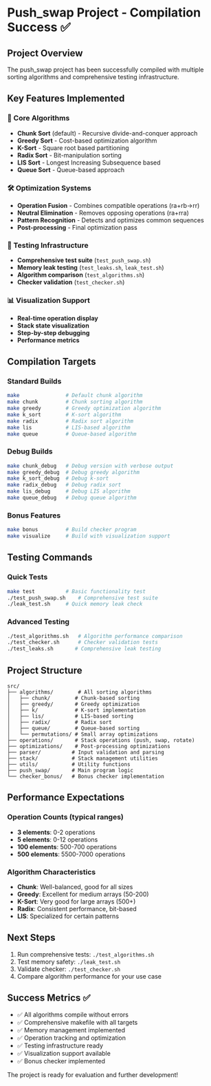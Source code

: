 # Push_swap Project - Compilation Success ✅

## Project Overview
The push_swap project has been successfully compiled with multiple sorting algorithms and comprehensive testing infrastructure.

## Key Features Implemented

### 🔧 Core Algorithms
- **Chunk Sort** (default) - Recursive divide-and-conquer approach
- **Greedy Sort** - Cost-based optimization algorithm  
- **K-Sort** - Square root based partitioning
- **Radix Sort** - Bit-manipulation sorting
- **LIS Sort** - Longest Increasing Subsequence based
- **Queue Sort** - Queue-based approach

### 🛠️ Optimization Systems
- **Operation Fusion** - Combines compatible operations (ra+rb→rr)
- **Neutral Elimination** - Removes opposing operations (ra+rra)
- **Pattern Recognition** - Detects and optimizes common sequences
- **Post-processing** - Final optimization pass

### 🧪 Testing Infrastructure
- **Comprehensive test suite** (`test_push_swap.sh`)
- **Memory leak testing** (`test_leaks.sh`, `leak_test.sh`)
- **Algorithm comparison** (`test_algorithms.sh`)
- **Checker validation** (`test_checker.sh`)

### 📊 Visualization Support
- **Real-time operation display**
- **Stack state visualization**
- **Step-by-step debugging**
- **Performance metrics**

## Compilation Targets

### Standard Builds
```bash
make               # Default chunk algorithm
make chunk         # Chunk sorting algorithm
make greedy        # Greedy optimization algorithm
make k_sort        # K-sort algorithm
make radix         # Radix sort algorithm
make lis           # LIS-based algorithm
make queue         # Queue-based algorithm
```

### Debug Builds
```bash
make chunk_debug   # Debug version with verbose output
make greedy_debug  # Debug greedy algorithm
make k_sort_debug  # Debug k-sort
make radix_debug   # Debug radix sort
make lis_debug     # Debug LIS algorithm
make queue_debug   # Debug queue algorithm
```

### Bonus Features
```bash
make bonus         # Build checker program
make visualize     # Build with visualization support
```

## Testing Commands

### Quick Tests
```bash
make test          # Basic functionality test
./test_push_swap.sh    # Comprehensive test suite
./leak_test.sh     # Quick memory leak check
```

### Advanced Testing
```bash
./test_algorithms.sh   # Algorithm performance comparison
./test_checker.sh      # Checker validation tests
./test_leaks.sh       # Comprehensive leak testing
```

## Project Structure
```
src/
├── algorithms/        # All sorting algorithms
│   ├── chunk/        # Chunk-based sorting
│   ├── greedy/       # Greedy optimization
│   ├── k/            # K-sort implementation
│   ├── lis/          # LIS-based sorting
│   ├── radix/        # Radix sort
│   ├── queue/        # Queue-based sorting
│   └── permutations/ # Small array optimizations
├── operations/       # Stack operations (push, swap, rotate)
├── optimizations/    # Post-processing optimizations
├── parser/          # Input validation and parsing
├── stack/           # Stack management utilities
├── utils/           # Utility functions
├── push_swap/       # Main program logic
└── checker_bonus/   # Bonus checker implementation
```

## Performance Expectations

### Operation Counts (typical ranges)
- **3 elements**: 0-2 operations
- **5 elements**: 0-12 operations  
- **100 elements**: 500-700 operations
- **500 elements**: 5500-7000 operations

### Algorithm Characteristics
- **Chunk**: Well-balanced, good for all sizes
- **Greedy**: Excellent for medium arrays (50-200)
- **K-Sort**: Very good for large arrays (500+)
- **Radix**: Consistent performance, bit-based
- **LIS**: Specialized for certain patterns

## Next Steps
1. Run comprehensive tests: `./test_algorithms.sh`
2. Test memory safety: `./leak_test.sh`
3. Validate checker: `./test_checker.sh`
4. Compare algorithm performance for your use case

## Success Metrics ✅
- ✅ All algorithms compile without errors
- ✅ Comprehensive makefile with all targets
- ✅ Memory management implemented
- ✅ Operation tracking and optimization
- ✅ Testing infrastructure ready
- ✅ Visualization support available
- ✅ Bonus checker implemented

The project is ready for evaluation and further development!
